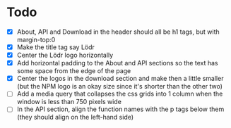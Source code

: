 # Todo
- [x] About, API and Download in the header should all be h1 tags, but with margin-top:0
- [x] Make the title tag say Lödr
- [x] Center the Lödr logo horizontally
- [x] Add horizontal padding to the About and API sections so the text has some space from the edge of the page
- [x] Center the logos in the download section and make then a little smaller (but the NPM logo is an okay size since it's shorter than the other two)
- [ ] Add a media query that collapses the css grids into 1 column when the window is less than 750 pixels wide
- [ ] In the API section, align the function names with the p tags below them (they should align on the left-hand side)
